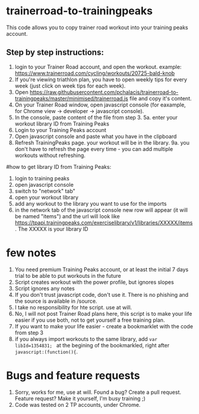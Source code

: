 # trainerroad-to-trainingpeaks
This code allows you to copy trainer road workout into your training peaks account.

## Step by step instructions:
1. login to your Trainer Road account, and open the workout. example: https://www.trainerroad.com/cycling/workouts/20725-bald-knob
2. If you're viewing triathlon plan, you have to open weekly tips for every week (just click on week tips for each week).
3. Open https://raw.githubusercontent.com/pchalacis/trainerroad-to-trainingpeaks/master/minimised/trainerroad.js file and copy it's content. 
4. On your Trainer Road window, open javascript console (for eaxample, for Chrome view -> developer -> javascript console).
5. In the console, paste content of the file from step 3.
5a. enter your workout library ID from Training Peaks
7. Login to your Training Peaks account
8. Open javascript console and paste what you have in the clipboard
9. Refresh TrainingPeaks page. your workout will be in the library. 
9a. you don't have to refresh the page every time - you can add multiple workouts without refreshing.


#how to get library ID from Training Peaks:
1. login to training peaks
2. open javascript console
3. switch to "network" tab"
4. open your workout library
5. add any workout to the library you want to use for the imports
6. in the network tab of the javascript console new row will appear (it will be named "items") and the url will look like https://tpapi.trainingpeaks.com/exerciselibrary/v1/libraries/XXXXX/items. The XXXXX is your library ID





# few notes
1. You need premium Training Peaks account, or at least the initial 7 days trial to be able to put workouts in the future
2. Script creates workout with the power profile, but ignores slopes
3. Script ignores any notes
6. If you don't trust javascript code, don't use it. There is no phishing and the source is available in /source. 
7. I take no responsibility for hte script. use at will.
8. No, I will not post Trainer Road plans here, this script is to make your life easier if you use both, not to get yourself a free training plan.
9. If you want to make your life easier - create a bookmarklet with the code from step 3
10. if you always import workouts to the same library, add `var libId=1354831; ` at the begining of the bookmarkled, right after `javascript:(function(){`.

# Bugs and feature requests
1. Sorry, works for me, use at will. Found a bug? Create a pull request. Feature request? Make it yourself, I'm busy training ;)
2. Code was tested on 2 TP accounts, under Chrome.
